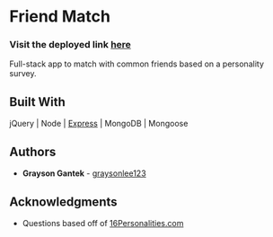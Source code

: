 # Friend Match

### Visit the deployed link [here](https://protected-forest-51687.herokuapp.com/)

Full-stack app to match with common friends based on a personality survey. 

## Built With

jQuery | Node | [Express](https://www.npmjs.com/package/express) | MongoDB | Mongoose

## Authors

* **Grayson Gantek** - [graysonlee123](https://github.com/graysonlee123)

## Acknowledgments

* Questions based off of [16Personalities.com](https://www.16personalities.com/free-personality-test)
